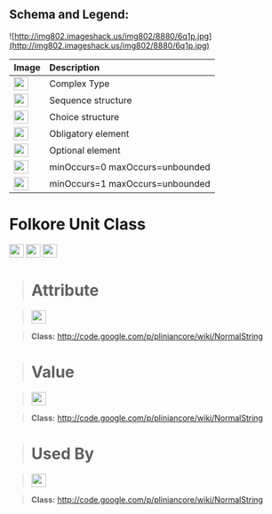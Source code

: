 <h2><b>Schema and Legend:</b></h2>


![http://img802.imageshack.us/img802/8880/6q1p.jpg](http://img802.imageshack.us/img802/8880/6q1p.jpg)

|Image|Description|
|:----|:----------|
|<img src='http://imageshack.us/a/img16/5397/multipleg.jpg' width='26' height='24' />|Complex Type|
|<img src='http://img6.imageshack.us/img6/1315/sequencej.jpg' width='26' height='24' />|Sequence structure|
|<img src='http://img266.imageshack.us/img266/2791/choice.jpg' width='26' height='24' />|Choice structure|
|<img src='http://img52.imageshack.us/img52/2777/elementkw.jpg' width='26' height='24' />|Obligatory element|
|<img src='http://img585.imageshack.us/img585/4808/optional.jpg' width='26' height='24' />|Optional element|
|<img src='http://img19.imageshack.us/img19/4356/infinitol.jpg' width='26' height='24' />|minOccurs=0 maxOccurs=unbounded|
|<img src='http://img198.imageshack.us/img198/6134/unoinfinito.jpg' width='26' height='24' />|minOccurs=1 maxOccurs=unbounded|

<h1><b>Folkore Unit Class</b></h1>

<img src='http://imageshack.us/a/img16/5397/multipleg.jpg' width='26' height='24' /> <img src='http://img6.imageshack.us/img6/1315/sequencej.jpg' width='26' height='24' /> <img src='http://img198.imageshack.us/img198/6134/unoinfinito.jpg' width='26' height='24' />

> # Attribute #

> <img src='http://img52.imageshack.us/img52/2777/elementkw.jpg' width='26' height='24' />

> <b>Class:</b> http://code.google.com/p/pliniancore/wiki/NormalString


> # Value #

> <img src='http://img52.imageshack.us/img52/2777/elementkw.jpg' width='26' height='24' />

> <b>Class:</b> http://code.google.com/p/pliniancore/wiki/NormalString

> # Used By #

> <img src='http://img52.imageshack.us/img52/2777/elementkw.jpg' width='26' height='24' />

> <b>Class:</b> http://code.google.com/p/pliniancore/wiki/NormalString